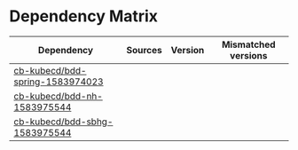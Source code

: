 # Dependency Matrix

Dependency | Sources | Version | Mismatched versions
---------- | ------- | ------- | -------------------
[cb-kubecd/bdd-spring-1583974023](https://github.com/cb-kubecd/bdd-spring-1583974023.git) |  | []() | 
[cb-kubecd/bdd-nh-1583975544](https://github.com/cb-kubecd/bdd-nh-1583975544.git) |  | []() | 
[cb-kubecd/bdd-sbhg-1583975544](https://github.com/cb-kubecd/bdd-sbhg-1583975544.git) |  | []() | 
